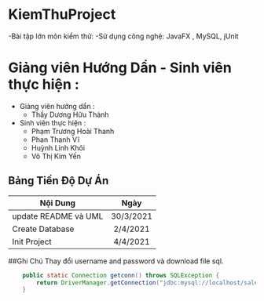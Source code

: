 # KiemThuProject
-Bài tập lớn môn kiểm thử:
-Sử dụng công nghệ: JavaFX , MySQL, jUnit 

# Giảng viên Hướng Dẩn - Sinh viên thực hiện :
- Giảng viên hướng dẩn : 
  - Thầy Dương Hữu Thành 
- Sinh viên thực hiện :
  - Phạm Trương Hoài Thanh
  - Phan Thanh Vĩ
  - Huỳnh Linh Khôi
  - Võ Thị Kim Yến

## Bảng Tiến Độ Dự Án
| Nội Dung                 | Ngày          |
| ------------------------ |:-------------:|
| update README và UML     | 30/3/2021     |
| Create Database          | 2/4/2021     |
| Init Project             | 4/4/2021     |


##Ghi Chú
Thay đổi username and password và download file sql.
```java
    public static Connection getconn() throws SQLException {
        return DriverManager.getConnection("jdbc:mysql://localhost/saledb", "root", "1851050129");
    }
```






